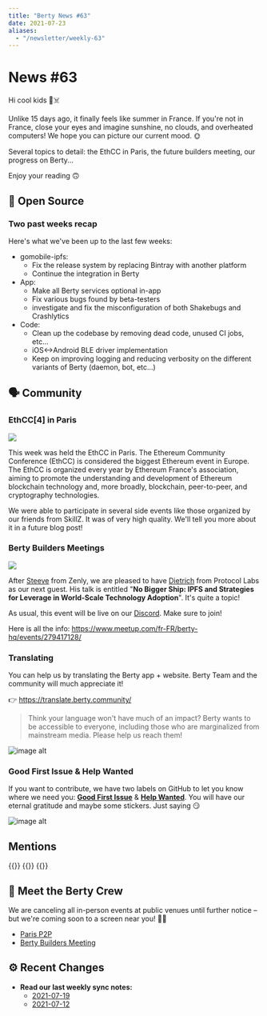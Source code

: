```yaml
---
title: "Berty News #63"
date: 2021-07-23
aliases:
  - "/newsletter/weekly-63"
---
```


# News #63

Hi cool kids 🏴☠️

Unlike 15 days ago, it finally feels like summer in France. If you're not in France, close your eyes and imagine sunshine, no clouds, and overheated computers! We hope you can picture our current mood. 🌞

Several topics to detail: the EthCC in Paris, the future builders meeting, our progress on Berty...

Enjoy your reading 🙃


## 🚀 Open Source


### Two past weeks recap

Here's what we've been up to the last few weeks:


* gomobile-ipfs:
    * Fix the release system by replacing Bintray with another platform
    * Continue the integration in Berty
* App:
    * Make all Berty services optional in-app
    * Fix various bugs found by beta-testers
    * investigate and fix the misconfiguration of both Shakebugs and Crashlytics
* Code:
    * Clean up the codebase by removing dead code, unused CI jobs, etc...
    * iOS<->Android BLE driver implementation
    * Keep on improving logging and reducing verbosity on the different variants of Berty (daemon, bot, etc...)


## 🗣️ Community

### EthCC[4] in Paris


![](https://i.imgur.com/bvKIEQZ.png)


This week was held the EthCC in Paris. The Ethereum Community Conference (EthCC) is considered the biggest Ethereum event in Europe. The EthCC is organized every year by Ethereum France's association, aiming to promote the understanding and development of Ethereum blockchain technology and, more broadly, blockchain, peer-to-peer, and cryptography technologies.

We were able to participate in several side events like those organized by our friends from SkillZ. It was of very high quality. We'll tell you more about it in a future blog post!


### Berty Builders Meetings


![](https://i.imgur.com/DJgQqTO.png)

After [Steeve](https://twitter.com/steeve) from Zenly, we are pleased to have [Dietrich](https://twitter.com/dietrich) from Protocol Labs as our next guest.  His talk is entitled "**No Bigger Ship: IPFS and Strategies for Leverage in World-Scale Technology Adoption**". It's quite a topic!

As usual, this event will be live on our [Discord](https://crpt.fyi/berty-discord). Make sure to join!

Here is all the info: https://www.meetup.com/fr-FR/berty-hq/events/279417128/


### Translating

You can help us by translating the Berty app + website. Berty Team and the community will much appreciate it!

👉 https://translate.berty.community/

> Think your language won't have much of an impact? Berty wants to be accessible to everyone, including those who are marginalized from mainstream media. Please help us reach them!

![image alt](https://media.giphy.com/media/26BRDvCpnEukGhmHC/giphy.gif)

### Good First Issue & Help Wanted

If you want to contribute, we have two labels on GitHub to let you know where we need you: [**Good First Issue**](https://github.com/issues?q=is%3Aissue+is%3Aopen+org%3Aberty+label%3A%22good+first+issue%22+sort%3Aupdated-desc) & [**Help Wanted**](https://github.com/issues?q=is%3Aissue+is%3Aopen+org%3Aberty+label%3A%22help+wanted%22+sort%3Aupdated-desc+). You will have our eternal gratitude and maybe some stickers. Just saying 😏

![image alt](https://media.giphy.com/media/14jQC2AONxNBHq/giphy.gif)

## Mentions


{{<tweet id="1417423940545400861">}}
{{<tweet id="1417391226211418116">}}
{{<tweet id="1415287165974614019">}}



## 🎉 Meet the Berty Crew

We are canceling all in-person events at public venues until further notice – but we're coming soon to a screen near you! 🚧🚧

* [Paris P2P](https://p2p.paris/)
* [Berty Builders Meeting](https://www.meetup.com/berty-hq/)

## ⚙️ Recent Changes

* **Read our last weekly sync notes:**
    * [2021-07-19](https://github.com/berty/community/blob/master/meeting-notes/2021/Q2/2021-07-19--staff-team-weekly-sync.md)
    * [2021-07-12](https://github.com/berty/community/blob/master/meeting-notes/2021/Q2/2021-07-12--staff-team-weekly-sync.md)

